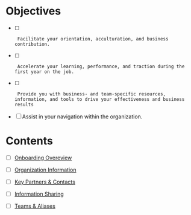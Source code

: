 # Objectives
  
- [ ]      Facilitate your orientation, acculturation, and business contribution.
- [ ]      Accelerate your learning, performance, and traction during the first year on the job. 
- [ ]      Provide you with business- and team-specific resources, information, and tools to drive your effectiveness and business results
- [ ]  Assist in your navigation within the organization.


# Contents

- [ ] [Onboarding Overeview](https://dev.azure.com/Supportability/Big%20Data/_wiki/wikis/Big-Data.wiki/218244/Oboarding-Overview)

- [ ] [Organization Information](https://dev.azure.com/Supportability/Big%20Data/_wiki/wikis/Big-Data.wiki/218246/Organization-Information) 

- [ ] [Key Partners & Contacts](https://dev.azure.com/Supportability/Big%20Data/_wiki/wikis/Big-Data.wiki/218249/Key-Partners-and-Contacts)

- [ ] [Information Sharing](https://dev.azure.com/Supportability/Big%20Data/_wiki/wikis/Big-Data.wiki/218250/Information-Sharing)

- [ ] [Teams & Aliases](https://dev.azure.com/Supportability/Big%20Data/_wiki/wikis/Big-Data.wiki/218252/Teams-and-Aliases-for-Distribution-Lists)
